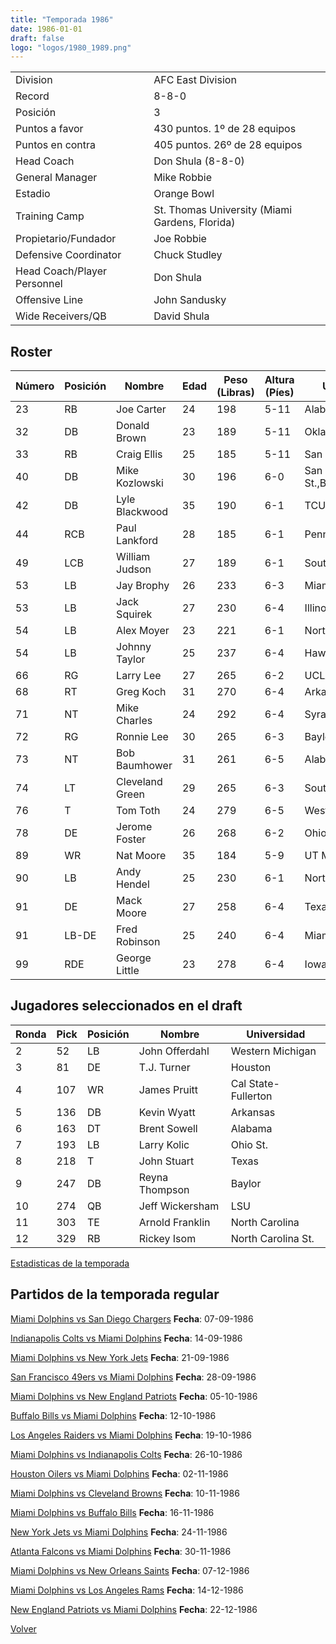 ```yaml
---
title: "Temporada 1986"
date: 1986-01-01
draft: false
logo: "logos/1980_1989.png"
---
```


|                      |                      |
|-------------------------|---------------------------|
| Division               | AFC East Division            |
| Record                 | 8-8-0              |
| Posición               | 3            |
| Puntos a favor         | 430 puntos. 1º de 28 equipos           |
| Puntos en contra       | 405 puntos. 26º de 28 equipos       |
| Head Coach             | Don Shula (8-8-0)               |
| General Manager        | Mike Robbie      |
| Estadio                | Orange Bowl             |
| Training Camp          | St. Thomas University (Miami Gardens, Florida)        |
| Propietario/Fundador | Joe Robbie |
| Defensive Coordinator | Chuck Studley |
| Head Coach/Player Personnel | Don Shula |
| Offensive Line | John Sandusky |
| Wide Receivers/QB | David Shula |


## Roster

| Número | Posición | Nombre           | Edad | Peso (Libras) | Altura (Píes) | Universidad          |
|--------|----------|------------------|------|---------------|---------------|----------------------|
| 23 | RB | Joe Carter | 24 | 198 | 5-11 | Alabama |
| 32 | DB | Donald Brown | 23 | 189 | 5-11 | Oklahoma,Maryland |
| 33 | RB | Craig Ellis | 25 | 185 | 5-11 | San Diego St. |
| 40 | DB | Mike Kozlowski | 30 | 196 | 6-0 | San Diego St.,BYU,Colorado |
| 42 | DB | Lyle Blackwood | 35 | 190 | 6-1 | TCU |
| 44 | RCB | Paul Lankford | 28 | 185 | 6-1 | Penn St. |
| 49 | LCB | William Judson | 27 | 189 | 6-1 | South Carolina St. |
| 53 | LB | Jay Brophy | 26 | 233 | 6-3 | Miami (FL) |
| 53 | LB | Jack Squirek | 27 | 230 | 6-4 | Illinois |
| 54 | LB | Alex Moyer | 23 | 221 | 6-1 | Northwestern |
| 54 | LB | Johnny Taylor | 25 | 237 | 6-4 | Hawaii |
| 66 | RG | Larry Lee | 27 | 265 | 6-2 | UCLA |
| 68 | RT | Greg Koch | 31 | 270 | 6-4 | Arkansas |
| 71 | NT | Mike Charles | 24 | 292 | 6-4 | Syracuse |
| 72 | RG | Ronnie Lee | 30 | 265 | 6-3 | Baylor |
| 73 | NT | Bob Baumhower | 31 | 261 | 6-5 | Alabama |
| 74 | LT | Cleveland Green | 29 | 265 | 6-3 | Southern |
| 76 | T | Tom Toth | 24 | 279 | 6-5 | Western Michigan |
| 78 | DE | Jerome Foster | 26 | 268 | 6-2 | Ohio St. |
| 89 | WR | Nat Moore | 35 | 184 | 5-9 | UT Martin,Florida |
| 90 | LB | Andy Hendel | 25 | 230 | 6-1 | North Carolina St. |
| 91 | DE | Mack Moore | 27 | 258 | 6-4 | Texas A&M |
| 91 | LB-DE | Fred Robinson | 25 | 240 | 6-4 | Miami (FL) |
| 99 | RDE | George Little | 23 | 278 | 6-4 | Iowa |


## Jugadores seleccionados en el draft

| Ronda | Pick | Posición | Nombre           | Universidad          |
|-------|------|----------|------------------|----------------------|
| 2 | 52 | LB | John Offerdahl | Western Michigan |
| 3 | 81 | DE | T.J. Turner | Houston |
| 4 | 107 | WR | James Pruitt | Cal State-Fullerton |
| 5 | 136 | DB | Kevin Wyatt | Arkansas |
| 6 | 163 | DT | Brent Sowell | Alabama |
| 7 | 193 | LB | Larry Kolic | Ohio St. |
| 8 | 218 | T | John Stuart | Texas |
| 9 | 247 | DB | Reyna Thompson | Baylor |
| 10 | 274 | QB | Jeff Wickersham | LSU |
| 11 | 303 | TE | Arnold Franklin | North Carolina |
| 12 | 329 | RB | Rickey Isom | North Carolina St. |



[Estadisticas de la temporada](/historia/stats/1986)

## Partidos de la temporada regular

[Miami Dolphins vs San Diego Chargers](/historia/partidos/mia-sd-19860907) **Fecha**: 07-09-1986

[Indianapolis Colts vs Miami Dolphins](/historia/partidos/ind-mia-19860914) **Fecha**: 14-09-1986

[Miami Dolphins vs New York Jets](/historia/partidos/mia-nyj-19860921) **Fecha**: 21-09-1986

[San Francisco 49ers vs Miami Dolphins](/historia/partidos/sf-mia-19860928) **Fecha**: 28-09-1986

[Miami Dolphins vs New England Patriots](/historia/partidos/mia-ne-19861005) **Fecha**: 05-10-1986

[Buffalo Bills vs Miami Dolphins](/historia/partidos/buf-mia-19861012) **Fecha**: 12-10-1986

[Los Angeles Raiders vs Miami Dolphins](/historia/partidos/rai-mia-19861019) **Fecha**: 19-10-1986

[Miami Dolphins vs Indianapolis Colts](/historia/partidos/mia-ind-19861026) **Fecha**: 26-10-1986

[Houston Oilers vs Miami Dolphins](/historia/partidos/hou-mia-19861102) **Fecha**: 02-11-1986

[Miami Dolphins vs Cleveland Browns](/historia/partidos/mia-cle-19861110) **Fecha**: 10-11-1986

[Miami Dolphins vs Buffalo Bills](/historia/partidos/mia-buf-19861116) **Fecha**: 16-11-1986

[New York Jets vs Miami Dolphins](/historia/partidos/nyj-mia-19861124) **Fecha**: 24-11-1986

[Atlanta Falcons vs Miami Dolphins](/historia/partidos/atl-mia-19861130) **Fecha**: 30-11-1986

[Miami Dolphins vs New Orleans Saints](/historia/partidos/mia-no-19861207) **Fecha**: 07-12-1986

[Miami Dolphins vs Los Angeles Rams](/historia/partidos/mia-lar-19861214) **Fecha**: 14-12-1986

[New England Patriots vs Miami Dolphins](/historia/partidos/ne-mia-19861222) **Fecha**: 22-12-1986





[Volver](/historia)